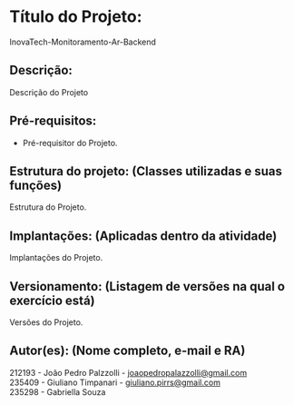 # Título do Projeto: 
InovaTech-Monitoramento-Ar-Backend

## Descrição: 
Descrição do Projeto

## Pré-requisitos: 
- Pré-requisitor do Projeto.

## Estrutura do projeto: (Classes utilizadas e suas funções)
Estrutura do Projeto.

## Implantações: (Aplicadas dentro da atividade)
Implantações do Projeto.

## Versionamento: (Listagem de versões na qual o exercício está)
Versões do Projeto.

## Autor(es): (Nome completo, e-mail e RA)
212193 - João Pedro Palzzolli - joaopedropalazzolli@gmail.com <br>
235409 - Giuliano Timpanari - giuliano.pirrs@gmail.com <br>
235298 - Gabriella Souza
